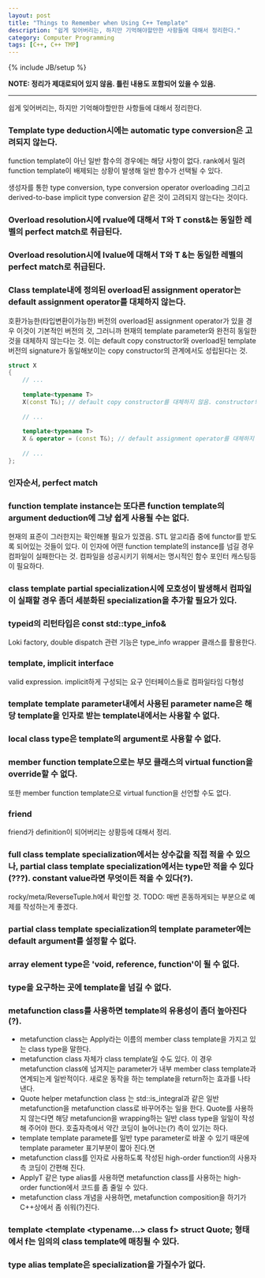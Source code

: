 ```yaml
---
layout: post
title: "Things to Remember when Using C++ Template"
description: "쉽게 잊어버리는, 하지만 기억해야할만한 사항들에 대해서 정리한다."
category: Computer Programming
tags: [C++, C++ TMP]
---
```

{% include JB/setup %}

**NOTE: 정리가 제대로되어 있지 않음. 틀린 내용도 포함되어 있을 수 있음.**

---

쉽게 잊어버리는, 하지만 기억해야할만한 사항들에 대해서 정리한다.

### Template type deduction시에는 automatic type conversion은 고려되지 않는다.
function template이 아닌 일반 함수의 경우에는 해당 사항이 없다. rank에서 밀려 function template이 배제되는 상황이 발생해 일반 함수가 선택될 수 있다.

생성자를 통한 type conversion, type conversion operator overloading 그리고 derived-to-base implicit type conversion 같은 것이 고려되지 않는다는 것이다.

### Overload resolution시에 rvalue에 대해서 T와 T const&는 동일한 레벨의 perfect match로 취급된다.

### Overload resolution시에 lvalue에 대해서 T와 T &는 동일한 레벨의 perfect match로 취급된다.

### Class template내에 정의된 overload된 assignment operator는 default assignment operator를 대체하지 않는다.
호환가능한(타입변환이가능한) 버전의 overload된 assignment operator가 있을 경우 이것이 기본적인 버전의 것, 그러니까 현재의 template parameter와 완전히 동일한 것을 대체하지 않는다는 것. 이는 default copy constructor와 overload된 template버전의 signature가 동일해보이는 copy constructor의 관계에서도 성립된다는 것.

```cpp
struct X
{
	// ...
	
	template<typename T>
	X(const T&); // default copy constructor를 대체하지 않음. constructor의 overload set에 포함될 뿐.
	
	// ...
	
	template<typename T>
	X & operator = (const T&); // default assignment operator를 대체하지 않음. assignment operator의 overload set에 포함될 뿐.
	
	// ...
};
```

### 인자순서, perfect match

### function template instance는 또다른 function template의 argument deduction에 그냥 쉽게 사용될 수는 없다.
현재의 표준이 그러한지는 확인해볼 필요가 있겠음. STL 알고리즘 중에 functor를 받도록 되어있는 것들이 있다. 이 인자에 어떤 function template의 instance를 넘길 경우 컴파일이 실패한다는 것. 컴파일을 성공시키기 위해서는 명시적인 함수 포인터 캐스팅등이 필요하다.

### class template partial specialization시에 모호성이 발생해서 컴파일이 실패할 경우 좀더 세분화된 specialization을 추가할 필요가 있다.

### typeid의 리턴타입은 const std::type_info& 
Loki factory, double dispatch 관련 기능은 type_info wrapper 클래스를 활용한다.

### template, implicit interface
valid expression. implicit하게 구성되는 요구 인터페이스들로 컴파일타임 다형성

### template template parameter내에서 사용된 parameter name은 해당 template을 인자로 받는 template내에서는 사용할 수 없다.

### local class type은 template의 argument로 사용할 수 없다.

### member function template으로는 부모 클래스의 virtual function을 override할 수 없다.
또한 member function template으로 virtual function을 선언할 수도 없다.

### friend
friend가 definition이 되어버리는 상황등에 대해서 정리.

### full class template specialization에서는 상수값을 직접 적을 수 있으나, partial class template specialization에서는 type만 적을 수 있다(???). constant value라면 무엇이든 적을 수 있다(?).
rocky/meta/ReverseTuple.h에서 확인할 것.
TODO: 매번 혼동하게되는 부분으로 예제를 작성하는게 좋겠다.

### partial class template specialization의 template parameter에는 default argument를 설정할 수 없다.

### array element type은 'void, reference, function'이 될 수 없다.

### type을 요구하는 곳에 template을 넘길 수 없다.

### metafunction class를 사용하면 template의 유용성이 좀더 높아진다(?).
+ metafunction class는 Apply라는 이름의 member class template을 가지고 있는 class type을 말한다.
+ metafunction class 자체가 class template일 수도 있다. 이 경우 metafunction class에 넘겨지는 parameter가 내부 member class template과 연계되는게 일반적이다. 새로운 동작을 하는 template을 return하는 효과를 나타낸다.
+ Quote helper metafunction class 는 std::is_integral과 같은 일반 metafunction을 metafunction class로 바꾸어주는 일을 한다. Quote를 사용하지 않는다면 해당 metafuncion을 wrapping하는 일반 class type을 일일이 작성해 주어야 한다. 호출자측에서 약간 코딩이 늘어나는(?) 측이 있기는 하다. 
+ template template paramete를 일반 type parameter로 바꿀 수 있기 때문에 template parameter 표기부분이 짧아 진다.면
+ metafunction class를 인자로 사용하도록 작성된 high-order function의 사용자측 코딩이 간편해 진다.
+ ApplyT 같은 type alias를 사용하면 metafunction class를 사용하는 high-order function에서 코드를 좀 줄일 수 있다.
+ metafunction class 개념을 사용하면, metafunction composition을 하기가 C++상에서 좀 쉬워(?)진다.

### template <template <typename...> class f> struct Quote; 형태에서 f는 임의의 class template에 매칭될 수 있다.

### type alias template은 specialization을 가질수가 없다.
